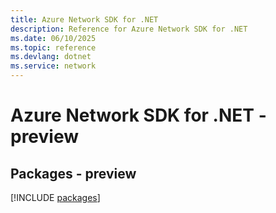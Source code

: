 ```yaml
---
title: Azure Network SDK for .NET
description: Reference for Azure Network SDK for .NET
ms.date: 06/10/2025
ms.topic: reference
ms.devlang: dotnet
ms.service: network
---
```

# Azure Network SDK for .NET - preview
## Packages - preview
[!INCLUDE [packages](network-index.md)]